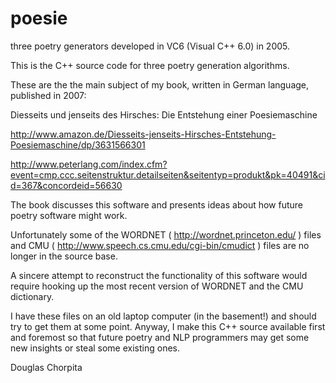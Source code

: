 # poesie
three poetry generators developed in VC6 (Visual C++ 6.0) in 2005.

This is the C++ source code for three poetry generation algorithms.

These are the the main subject of my book, written in German language, published in 2007:

Diesseits und jenseits des Hirsches: Die Entstehung einer Poesiemaschine

http://www.amazon.de/Diesseits-jenseits-Hirsches-Entstehung-Poesiemaschine/dp/3631566301

http://www.peterlang.com/index.cfm?event=cmp.ccc.seitenstruktur.detailseiten&seitentyp=produkt&pk=40491&cid=367&concordeid=56630

The book discusses this software and presents ideas about how future poetry software might work.

Unfortunately some of the WORDNET ( http://wordnet.princeton.edu/ ) files and CMU ( http://www.speech.cs.cmu.edu/cgi-bin/cmudict ) files are no longer in the source base. 

A sincere attempt to reconstruct the functionality of this software would require hooking up the most recent version of WORDNET and the CMU dictionary.

I have these files on an old laptop computer (in the basement!) and should try to get them at some point. Anyway, I make this C++ source available first and foremost so that future poetry and NLP programmers may get some new insights or steal some existing ones.

Douglas Chorpita



